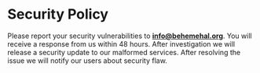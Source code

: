 # Security Policy

Please report your security vulnerabilities to **[info@behemehal.org](mailto:info@behemehal.org)**. You will receive a response from us within 48 hours. After investigation we will release a security update to our malformed services. After resolving the issue we will notify our users about security flaw.
